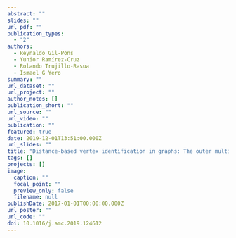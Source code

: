 ```yaml
---
abstract: ""
slides: ""
url_pdf: ""
publication_types:
  - "2"
authors:
  - Reynaldo Gil-Pons
  - Yunior Ramírez-Cruz
  - Rolando Trujillo-Rasua
  - Ismael G Yero
summary: ""
url_dataset: ""
url_project: ""
author_notes: []
publication_short: ""
url_source: ""
url_video: ""
publication: ""
featured: true
date: 2019-12-01T13:51:00.000Z
url_slides: ""
title: "Distance-based vertex identification in graphs: The outer multiset dimension"
tags: []
projects: []
image:
  caption: ""
  focal_point: ""
  preview_only: false
  filename: null
publishDate: 2017-01-01T00:00:00.000Z
url_poster: ""
url_code: ""
doi: 10.1016/j.amc.2019.124612
---
```

